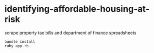 # identifying-affordable-housing-at-risk
scrape property tax bills and department of finance spreadsheets

```
bundle install
ruby app.rb
```